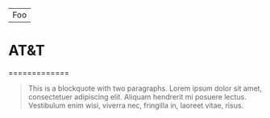 <table>
    <tr>
        <td>Foo</td>
    </tr>
</table>



# AT&T
=============

> This is a blockquote with two paragraphs. Lorem ipsum dolor sit amet,
consectetuer adipiscing elit. Aliquam hendrerit mi posuere lectus.
Vestibulum enim wisi, viverra nec, fringilla in, laoreet vitae, risus.

